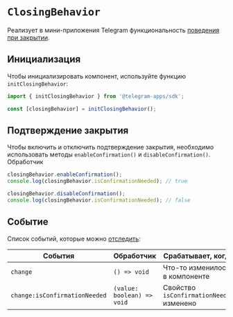 # `ClosingBehavior`

Реализует в мини-приложения Telegram функциональность [поведения при закрытии](../../../../../platform/closing-behavior.md).

## Инициализация

Чтобы инициализировать компонент, используйте функцию `initClosingBehavior`:

```typescript
import { initClosingBehavior } from '@telegram-apps/sdk';

const [closingBehavior] = initClosingBehavior();  
```

## Подтверждение закрытия

Чтобы включить и отключить подтверждение закрытия, необходимо использовать методы `enableConfirmation()`
и `disableConfirmation()`. Обработчик

```typescript
closingBehavior.enableConfirmation();
console.log(closingBehavior.isConfirmationNeeded); // true  

closingBehavior.disableConfirmation();
console.log(closingBehavior.isConfirmationNeeded); // false
```

## Событие

Список событий, которые можно [отследить](#events):

| События                       | Обработчик                 | Срабатывает, когда                       |
| ----------------------------- | -------------------------- | ---------------------------------------- |
| `change`                      | `() => void`               | Что-то изменилось в компоненте           |
| `change:isConfirmationNeeded` | `(value: boolean) => void` | Свойство `isConfirmationNeeded` изменено |
